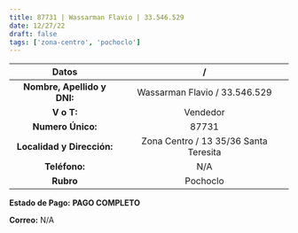 ```yaml
---
title: 87731 | Wassarman Flavio | 33.546.529
date: 12/27/22
draft: false
tags: ['zona-centro', 'pochoclo']
---
```


|          **Datos**          |                   /                   |
|:---------------------------:|:-------------------------------------:|
| **Nombre, Apellido y DNI:** |     Wassarman Flavio / 33.546.529     |
|          **V o T:**         |                Vendedor               |
|      **Numero Único:**      |                 87731                 |
|  **Localidad y Dirección:** | Zona Centro / 13 35/36 Santa Teresita |
|        **Teléfono:**        |                  N/A                  |
|          **Rubro**          |                Pochoclo               |

**Estado de Pago:** **PAGO COMPLETO**

**Correo:** N/A
